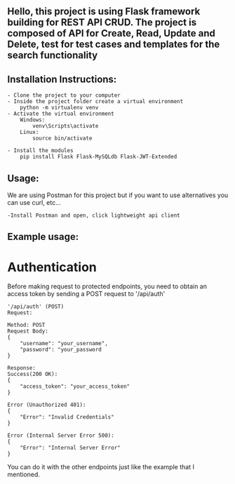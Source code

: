 ## Hello, this project is using Flask framework building for REST API CRUD. The project is composed of API for Create, Read, Update and Delete, test for test cases and templates for the search functionality

## Installation Instructions:
    - Clone the project to your computer
    - Inside the project folder create a virtual environment
        python -m virtualenv venv
    - Activate the virtual environment
        Windows:
            venv\Scripts\activate
        Linux:
            source bin/activate

    - Install the modules
        pip install Flask Flask-MySQLdb Flask-JWT-Extended

## Usage:
We are using Postman for this project but if you want to use alternatives you can use curl, etc...

    -Install Postman and open, click lightweight api client

## Example usage:

# Authentication

Before making request to protected endpoints, you need to obtain an access token by sending a POST
request to '/api/auth'

    '/api/auth' (POST)
    Request:

    Method: POST
    Request Body: 
    {
        "username": "your_username",
        "password": "your_password
    }

    Response:
    Success(200 OK):
    {
        "access_token": "your_access_token"
    }

    Error (Unauthorized 401):
    {
        "Error": "Invalid Credentials"
    }

    Error (Internal Server Error 500):
    {
        "Error": "Internal Server Error"
    }

You can do it with the other endpoints just like the example that I mentioned.






